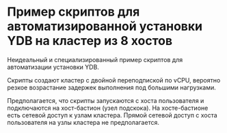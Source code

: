 # Пример скриптов для автоматизированной установки YDB на кластер из 8 хостов

Неидеальный и специализированный пример скриптов для автоматизации установки YDB.

Скрипты создают кластер с двойной переподпиской по vCPU, вероятно резкое возрастание задержек выполнения под большими нагрузками.

Предполагается, что скрипты запускаются с хоста пользователя и подключаются на хост-бастион (узел подскока).
На хосте-бастионе есть сетевой доступ к узлам кластера.
Прямой сетевой доступ с хоста пользователя на узлы кластера не предполагается.
